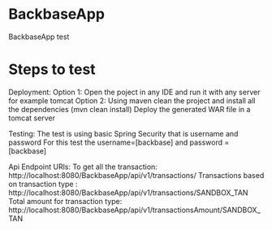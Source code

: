 # BackbaseApp
BackbaseApp test

# Steps to test


Deployment:
Option 1:
	Open the poject in any IDE and run it with any server for example tomcat
Option 2:
	Using maven clean the project and install all the dependencies (mvn clean install)
	Deploy the generated WAR file in a tomcat server

Testing:
	The test is using basic Spring Security that is username and password
	For this test the username=[backbase]  and password = [backbase]
	
Api Endpoint URls:
	To get all the transaction: http://localhost:8080/BackbaseApp/api/v1/transactions/
	Transactions based on transaction type : http://localhost:8080/BackbaseApp/api/v1/transactions/SANDBOX_TAN
	Total amount for transaction type: http://localhost:8080/BackbaseApp/api/v1/transactionsAmount/SANDBOX_TAN



